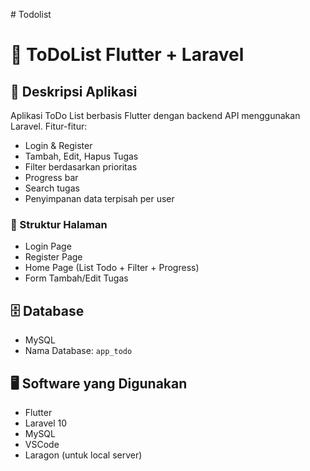 #   T o d o l i s t 

# 📌 ToDoList Flutter + Laravel

## 📖 Deskripsi Aplikasi
Aplikasi ToDo List berbasis Flutter dengan backend API menggunakan Laravel. Fitur-fitur:
- Login & Register
- Tambah, Edit, Hapus Tugas
- Filter berdasarkan prioritas
- Progress bar
- Search tugas
- Penyimpanan data terpisah per user

### 📂 Struktur Halaman
- Login Page
- Register Page
- Home Page (List Todo + Filter + Progress)
- Form Tambah/Edit Tugas

## 🗄️ Database
- MySQL
- Nama Database: `app_todo`

## 🖥️ Software yang Digunakan
- Flutter 
- Laravel 10
- MySQL
- VSCode 
- Laragon (untuk local server)





 
 
